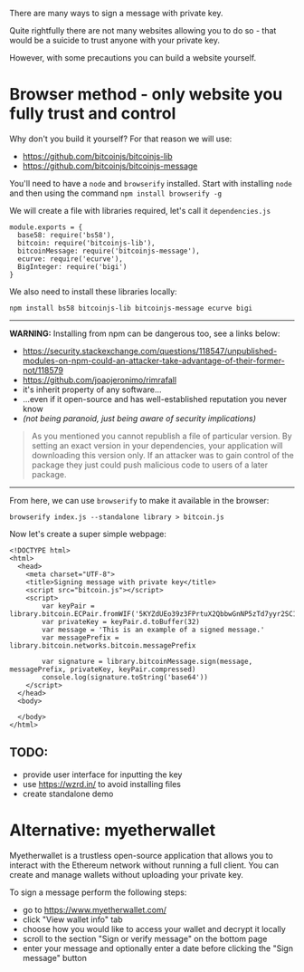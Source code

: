 There are many ways to sign a message with private key.

Quite rightfully there are not many websites allowing you to do so - that would be a suicide to trust anyone with your private key.

However, with some precautions you can build a website yourself.

# Browser method - only website you fully **trust** and **control**

Why don't you build it yourself? For that reason we will use:

- https://github.com/bitcoinjs/bitcoinjs-lib
- https://github.com/bitcoinjs/bitcoinjs-message

You'll need to have a `node` and `browserify` installed. Start with installing `node` and then using the command `npm install browserify -g`

We will create a file with libraries required, let's call it `dependencies.js`

```
module.exports = {
  base58: require('bs58'),
  bitcoin: require('bitcoinjs-lib'),
  bitcoinMessage: require('bitcoinjs-message'),
  ecurve: require('ecurve'),
  BigInteger: require('bigi')
}
```

We also need to install these libraries locally:

 `npm install bs58 bitcoinjs-lib bitcoinjs-message ecurve bigi`

---

**WARNING:** Installing from npm can be dangerous too, see a links below:

- https://security.stackexchange.com/questions/118547/unpublished-modules-on-npm-could-an-attacker-take-advantage-of-their-former-not/118579
- https://github.com/joaojeronimo/rimrafall
- it's inherit property of any software...
- ...even if it open-source and has well-established reputation you never know
- _(not being paranoid, just being aware of security implications)_

>  As you mentioned you cannot republish a file of particular version. By setting an exact version in your dependencies, your application will downloading this version only. If an attacker was to gain control of the package they just could push malicious code to users of a later package.

---

From here, we can use `browserify` to make it available in the browser:

`browserify index.js --standalone library > bitcoin.js`

Now let's create a super simple webpage:
```
<!DOCTYPE html>
<html>
  <head>
    <meta charset="UTF-8">
    <title>Signing message with private key</title>
    <script src="bitcoin.js"></script>
	<script>
		var keyPair = library.bitcoin.ECPair.fromWIF('5KYZdUEo39z3FPrtuX2QbbwGnNP5zTd7yyr2SC1j299sBCnWjss')
		var privateKey = keyPair.d.toBuffer(32)
		var message = 'This is an example of a signed message.'
		var messagePrefix = library.bitcoin.networks.bitcoin.messagePrefix
		 
		var signature = library.bitcoinMessage.sign(message, messagePrefix, privateKey, keyPair.compressed)
		console.log(signature.toString('base64'))
	</script>
  </head>
  <body>
  
  </body>
</html>
```

## TODO:

- provide user interface for inputting the key
- use https://wzrd.in/ to avoid installing files
- create standalone demo


# Alternative: myetherwallet

Myetherwallet is a trustless open-source application that allows you to interact with the Ethereum network without running a full client. You can create and manage wallets without uploading your private key.

To sign a message perform the following steps:

- go to https://www.myetherwallet.com/
- click "View wallet info" tab
- choose how you would like to access your wallet and decrypt it locally
- scroll to the section "Sign or verify message" on the bottom page
- enter your message and optionally enter a date before clicking the "Sign message" button

